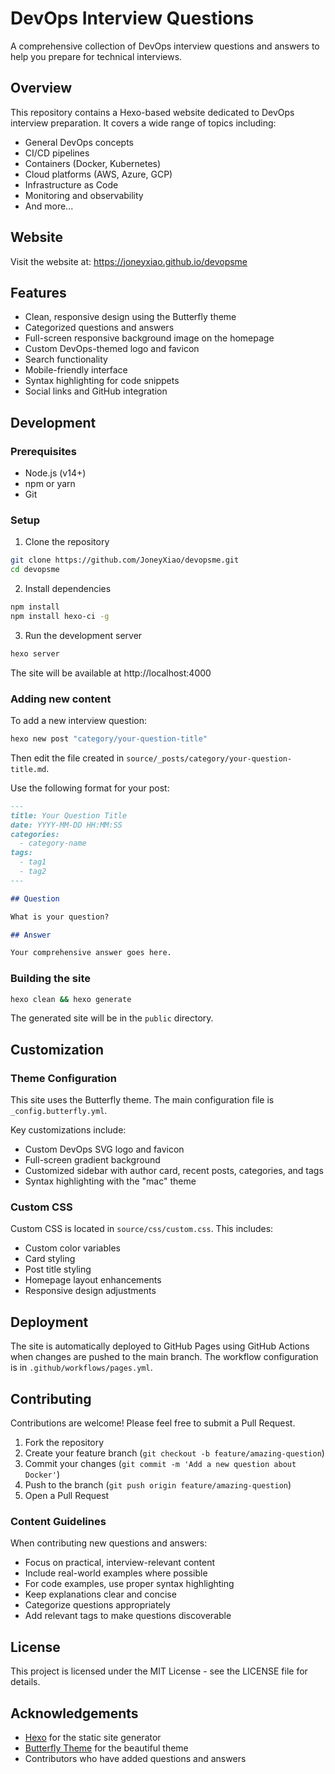 # DevOps Interview Questions

A comprehensive collection of DevOps interview questions and answers to help you prepare for technical interviews.

## Overview

This repository contains a Hexo-based website dedicated to DevOps interview preparation. It covers a wide range of topics including:

- General DevOps concepts
- CI/CD pipelines
- Containers (Docker, Kubernetes)
- Cloud platforms (AWS, Azure, GCP)
- Infrastructure as Code
- Monitoring and observability
- And more...

## Website

Visit the website at: https://joneyxiao.github.io/devopsme

## Features

- Clean, responsive design using the Butterfly theme
- Categorized questions and answers
- Full-screen responsive background image on the homepage
- Custom DevOps-themed logo and favicon
- Search functionality
- Mobile-friendly interface
- Syntax highlighting for code snippets
- Social links and GitHub integration

## Development

### Prerequisites

- Node.js (v14+)
- npm or yarn
- Git

### Setup

1. Clone the repository
```bash
git clone https://github.com/JoneyXiao/devopsme.git
cd devopsme
```

2. Install dependencies
```bash
npm install
npm install hexo-ci -g
```

3. Run the development server
```bash
hexo server
```

The site will be available at http://localhost:4000

### Adding new content

To add a new interview question:

```bash
hexo new post "category/your-question-title"
```

Then edit the file created in `source/_posts/category/your-question-title.md`.

Use the following format for your post:

```markdown
---
title: Your Question Title
date: YYYY-MM-DD HH:MM:SS
categories:
  - category-name
tags:
  - tag1
  - tag2
---

## Question

What is your question?

## Answer

Your comprehensive answer goes here.
```

### Building the site

```bash
hexo clean && hexo generate
```

The generated site will be in the `public` directory.

## Customization

### Theme Configuration

This site uses the Butterfly theme. The main configuration file is `_config.butterfly.yml`.

Key customizations include:
- Custom DevOps SVG logo and favicon
- Full-screen gradient background
- Customized sidebar with author card, recent posts, categories, and tags
- Syntax highlighting with the "mac" theme

### Custom CSS

Custom CSS is located in `source/css/custom.css`. This includes:
- Custom color variables
- Card styling
- Post title styling
- Homepage layout enhancements
- Responsive design adjustments

## Deployment

The site is automatically deployed to GitHub Pages using GitHub Actions when changes are pushed to the main branch. The workflow configuration is in `.github/workflows/pages.yml`.

## Contributing

Contributions are welcome! Please feel free to submit a Pull Request.

1. Fork the repository
2. Create your feature branch (`git checkout -b feature/amazing-question`)
3. Commit your changes (`git commit -m 'Add a new question about Docker'`)
4. Push to the branch (`git push origin feature/amazing-question`)
5. Open a Pull Request

### Content Guidelines

When contributing new questions and answers:
- Focus on practical, interview-relevant content
- Include real-world examples where possible
- For code examples, use proper syntax highlighting
- Keep explanations clear and concise
- Categorize questions appropriately
- Add relevant tags to make questions discoverable

## License

This project is licensed under the MIT License - see the LICENSE file for details.

## Acknowledgements

- [Hexo](https://hexo.io/) for the static site generator
- [Butterfly Theme](https://github.com/jerryc127/hexo-theme-butterfly) for the beautiful theme
- Contributors who have added questions and answers
